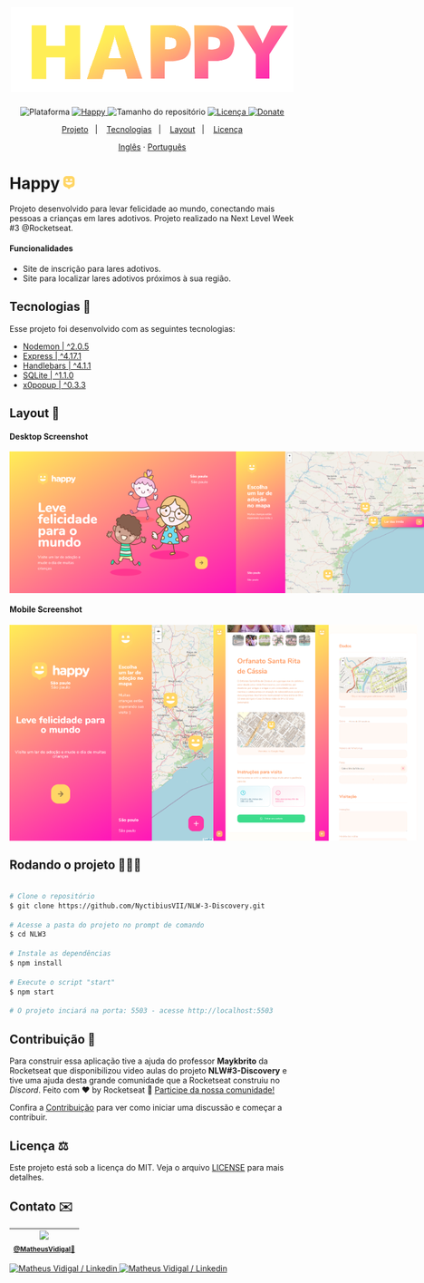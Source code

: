 <h1 align="center">
  <br>
    <img src="./.github/logo-happy.png" width="500" heigh="150" alt="logo happy">
</h1>
<!-- <h4 align="center">Projeto web construído durante o Next Level Week #03-Discovery com a Rocketseat/maykbrito.</h4> -->
<p align="center">
  <img alt="Plataforma" src="https://img.shields.io/static/v1?label=Plataforma&message=Mobile/PC&color=ff69b4&labelColor=ffee56">
  <a aria-label="Completado" href="https://nextlevelweek.com/episodios/omnistack/edicao/3">
    <img alt="Happy" src="https://img.shields.io/badge/Happy-NLW 3.0-ff69b4?logo=data:image/png;base64,iVBORw0KGgoAAAANSUhEUgAAABAAAAAQCAMAAAAoLQ9TAAAALVBMVEVHcExxWsF0XMJzXMJxWcFsUsD///9jRrzY0u6Xh9Gsn9n39fyMecy0qd2bjNJWBT0WAAAABHRSTlMA2Do606wF2QAAAGlJREFUGJVdj1cWwCAIBLEsRU3uf9xobDH8+GZwUYi8i6ucJwrxKE+7D0G9Q4vlYqtmCSjndr4CgCgzlyFgfKfKCVO0LrPKjmiqMxGXkJwNnXskqWG+1oSM+BSwD8f29YLNjvx/OQrn+g99oQSoNmt3PgAAAABJRU5ErkJggg==&labelColor=ffee56"></img>
  </a>
  <img alt="Tamanho do repositório" src="https://img.shields.io/github/repo-size/NyctibiusVII/NLW-3-Discovery?color=ff69b4&labelColor=ffee56">
  <a href="https://github.com/NyctibiusVII/NLW-3-Discovery/blob/master/LICENSE">
    <img alt="Licença" src="https://img.shields.io/static/v1?label=License&message=MIT&color=ff69b4&labelColor=ffee56">
  </a>
  <a href="https://picpay.me/Matheus_nyctibius_vii">
  <img alt="Donate" src="https://img.shields.io/static/v1?label=$&message=Donate&color=ff69b4&labelColor=ffee56">
  </a>
</p>
<p align="center">
  <a href="#happy-">Projeto</a>&nbsp;&nbsp;&nbsp;|&nbsp;&nbsp;&nbsp;
  <a href="#tecnologias-">Tecnologias</a>&nbsp;&nbsp;&nbsp;|&nbsp;&nbsp;&nbsp;
  <a href="#layout-">Layout</a>&nbsp;&nbsp;&nbsp;|&nbsp;&nbsp;&nbsp;
  <a href="#licença-%EF%B8%8F">Licença</a>
</p>
<p align="center">
    <a href="README.md">Inglês</a>
    ·
    <a href="README-pt.md">Português</a>
</p>

# Happy <img src=".github/logo-icon.png" width="20" alt="logo icon">
Projeto desenvolvido para levar felicidade ao mundo, conectando mais pessoas a crianças em lares adotivos. Projeto realizado na Next Level Week #3 @Rocketseat.

#### Funcionalidades
* Site de inscrição para lares adotivos.
* Site para localizar lares adotivos próximos à sua região.

## Tecnologias 🚀
Esse projeto foi desenvolvido com as seguintes tecnologias:

- [Nodemon | ^2.0.5](https://nodejs.org/en/)
- [Express | ^4.17.1](https://expressjs.com/pt-br/)
- [Handlebars | ^4.1.1](https://handlebarsjs.com/)
- [SQLite | ^1.1.0](https://www.sqlite.org/index.html)
- [x0popup | ^0.3.3](https://gao-sun.github.io/x0popup/)

## Layout 🚧
#### Desktop Screenshot
<div style="display: flex; flex-direction: 'column'; align-items: 'center';">
<!-- Responsive, 1440 x 900, 50% (Laptop L - 1440px)-->
   <img src="./.github/desktop-index.png" width="400px">
   <img src="./.github/desktop-foster-homes.png" width="400px">
</div>

#### Mobile Screenshot
<div style="display: flex; flex-direction: 'row';">
<!-- Responsive, 425 x 900, 60% (Mobile L - 425px)-->
   <img src="./.github/mobile-index.png" width="180">
   <img src="./.github/mobile-foster-homes.png" width="180">
   <img src="./.github/mobile-foster-home.png" width="180">
   <img src="./.github/mobile-create-foster-home.png" width="180">
</div>

## Rodando o projeto 🚴🏻‍♂️

```bash

# Clone o repositório
$ git clone https://github.com/NyctibiusVII/NLW-3-Discovery.git

# Acesse a pasta do projeto no prompt de comando
$ cd NLW3

# Instale as dependências
$ npm install

# Execute o script "start"
$ npm start

# O projeto inciará na porta: 5503 - acesse http://localhost:5503 
```

## Contribuição 💭
Para construir essa aplicação tive a ajuda do professor **Maykbrito** da Rocketseat que disponibilizou video aulas do projeto **NLW#3-Discovery** e tive uma ajuda desta grande comunidade que a Rocketseat construiu no *Discord*.
Feito com ♥ by Rocketseat :wave: [Participe da nossa comunidade!](https://discord.gg/YxU7fJT)

Confira a [Contribuição](./CONTRIBUTING-pt.md) para ver como iniciar uma discussão e começar a contribuir.

## Licença ⚖️
Este projeto está sob a licença do MIT. Veja o arquivo [LICENSE](https://github.com/NyctibiusVII/NLW-3-Discovery/blob/master/LICENSE) para mais detalhes.

## Contato ✉️
| <img src="https://user-images.githubusercontent.com/52816125/90341686-05b68880-dfd8-11ea-969c-70c9ce9d0278.jpg" width=100><br><sub><a href="https://www.instagram.com/nyctibius_vii/?hl=pt-br">@MatheusVidigal🦊</a></sub> |
| :---: |

<p align="left">	
   <a href="https://www.linkedin.com/in/matheus-vidigal-nyctibiusvii/">
      <img alt="Matheus Vidigal / Linkedin" src="https://img.shields.io/badge/-Matheus Vidigal-ffee56?style=flat&logo=Linkedin&logoColor=414141" />
   </a>
   <a href="https://mail.google.com/mail/u/1/#inbox?compose=GTvVlcSGLCKpKJfwPsKKqzXBplKkGtCLvCQcFWdWxCxQFfkHzzjVkgzrMFPBgKBmWFHvrjrCsMqSH">
      <img alt="Matheus Vidigal / Linkedin" src="https://img.shields.io/badge/-Matheus Vidigal-ff69b4?style=flat&logo=Gmail&logoColor=ffffff" />
   </a>
</p>